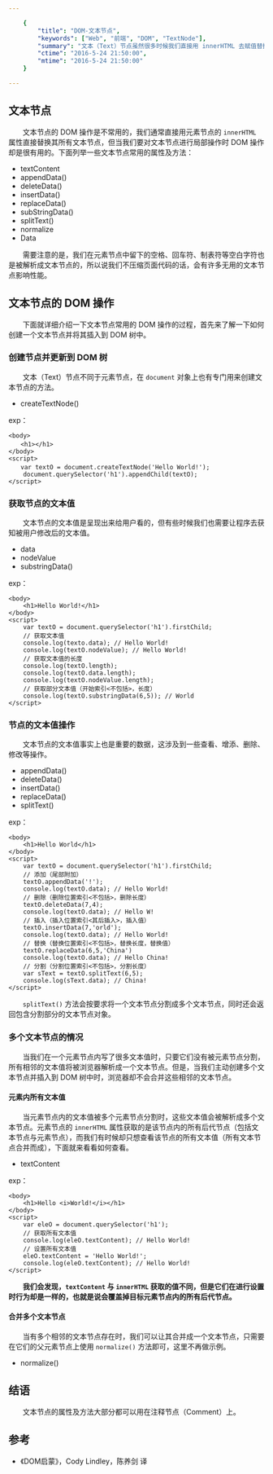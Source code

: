 ```yaml
---

    {
        "title": "DOM-文本节点",
        "keywords": ["Web", "前端", "DOM", "TextNode"],
        "summary": "文本（Text）节点虽然很多时候我们直接用 innerHTML 去赋值替换，但当我们进行一些细微的修改时，了解一下 DOM 操作还是非常有用的。",
        "ctime": "2016-5-24 21:50:00",
        "mtime": "2016-5-24 21:50:00"
    }

--- 
```


## 文本节点

　　文本节点的 DOM 操作是不常用的，我们通常直接用元素节点的 `innerHTML` 属性直接替换其所有文本节点，但当我们要对文本节点进行局部操作时 DOM 操作却是很有用的。下面列举一些文本节点常用的属性及方法：

- textContent
- appendData()
- deleteData()
- insertData()
- replaceData()
- subStringData()
- splitText()
- normalize
- Data

　　需要注意的是，我们在元素节点中留下的空格、回车符、制表符等空白字符也是被解析成文本节点的，所以说我们不压缩页面代码的话，会有许多无用的文本节点影响性能。

## 文本节点的 DOM 操作

　　下面就详细介绍一下文本节点常用的 DOM 操作的过程，首先来了解一下如何创建一个文本节点并将其插入到 DOM 树中。

### 创建节点并更新到 DOM 树

　　文本（Text）节点不同于元素节点，在 `document` 对象上也有专门用来创建文本节点的方法。

- createTextNode()

exp：

    <body>
    　　<h1></h1>
    </body>
    <script>
    　　var textO = document.createTextNode('Hello World!');
        document.querySelector('h1').appendChild(textO);
    </script>

### 获取节点的文本值

　　文本节点的文本值是呈现出来给用户看的，但有些时候我们也需要让程序去获知被用户修改后的文本值。

- data
- nodeValue
- substringData()

exp：

    <body>
        <h1>Hello World!</h1>
    </body>
    <script>
        var textO = document.querySelector('h1').firstChild;
        // 获取文本值
        console.log(texto.data); // Hello World!
        console.log(textO.nodeValue); // Hello World!
        // 获取文本值的长度
        console.log(textO.length);
        console.log(textO.data.length);
        console.log(textO.nodeValue.length);
        // 获取部分文本值（开始索引<不包括>，长度）
        console.log(textO.substringData(6,5)); // World
    </script>

### 节点的文本值操作

　　文本节点的文本值事实上也是重要的数据，这涉及到一些查看、增添、删除、修改等操作。

- appendData()
- deleteData()
- insertData()
- replaceData()
- splitText()

exp：

    <body>
        <h1>Hello World</h1>
    </body>
    <script>
        var textO = document.querySelector('h1').firstChild;
        // 添加（尾部附加）
        textO.appendData('!');
        console.log(textO.data); // Hello World!
        // 删除（删除位置索引<不包括>，删除长度）
        textO.deleteData(7,4);
        console.log(textO.data); // Hello W!
        // 插入（插入位置索引<其后插入>，插入值）
        textO.insertData(7,'orld');
        console.log(textO.data); // Hello World!
        // 替换（替换位置索引<不包括>，替换长度，替换值）
        textO.replaceData(6,5,'China')
        console.log(textO.data); // Hello China!
        // 分割（分割位置索引<不包括>，分割长度）
        var sText = textO.splitText(6,5);
        console.log(sText.data); // China!
    </script>

　　`splitText()` 方法会按要求将一个文本节点分割成多个文本节点，同时还会返回包含分割部分的文本节点对象。

### 多个文本节点的情况

　　当我们在一个元素节点内写了很多文本值时，只要它们没有被元素节点分割，所有相邻的文本值将被浏览器解析成一个文本节点。但是，当我们主动创建多个文本节点并插入到 DOM 树中时，浏览器却不会合并这些相邻的文本节点。

#### 元素内所有文本值

　　当元素节点内的文本值被多个元素节点分割时，这些文本值会被解析成多个文本节点。元素节点的 `innerHTML` 属性获取的是该节点内的所有后代节点（包括文本节点与元素节点），而我们有时候却只想查看该节点的所有文本值（所有文本节点合并而成），下面就来看看如何查看。

- textContent

exp：

    <body>
        <h1>Hello <i>World!</i></h1>
    </body>
    <script>
        var eleO = document.querySelector('h1');
        // 获取所有文本值
        console.log(eleO.textContent); // Hello World!
        // 设置所有文本值
        eleO.textContent = 'Hello World!';
        console.log(eleO.textContent); // Hello World!
    </script>

　　**我们会发现，`textContent` 与 `innerHTML` 获取的值不同，但是它们在进行设置时行为却是一样的，也就是说会覆盖掉目标元素节点内的所有后代节点。**

#### 合并多个文本节点

　　当有多个相邻的文本节点存在时，我们可以让其合并成一个文本节点，只需要在它们的父元素节点上使用 `normalize()` 方法即可，这里不再做示例。

- normalize()

## 结语

　　文本节点的属性及方法大部分都可以用在注释节点（Comment）上。

## 参考

- 《DOM启蒙》，Cody Lindley，陈养剑 译